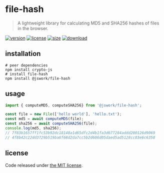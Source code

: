 # file-hash
> A lightweight library for calculating MD5 and SHA256 hashes of files in the browser.

[![version][version-image]][version-url]
[![license][license-image]][license-url]
[![size][size-image]][size-url]
[![download][download-image]][download-url]

## installation

```shell
# peer dependencies
npm install crypto-js
# install file-hash
npm install @jswork/file-hash
```

## usage

```js
import { computeMD5, computeSHA256} from '@jswork/file-hash';

const file = new File(['hello world'], 'hello.txt');
const md5 = await computeMD5(file);
const sha256 = await computeSHA256(file);
console.log(md5, sha256); 
// 7f83b1657ff1fc53b92dc18148a1d65dfc2d4b1fa3d677284addd200126d9069 
// 4f8b42c22dd3729b519ba6f68d2da7cc5b2d606d05daed5ad5128cc03e6c6358
```

## license

Code released under [the MIT license](https://github.com/afeiship/file-hash/blob/master/LICENSE.txt).

[version-image]: https://img.shields.io/npm/v/@jswork/file-hash
[version-url]: https://npmjs.org/package/@jswork/file-hash
[license-image]: https://img.shields.io/npm/l/@jswork/file-hash
[license-url]: https://github.com/afeiship/file-hash/blob/master/LICENSE.txt
[size-image]: https://img.shields.io/bundlephobia/minzip/@jswork/file-hash
[size-url]: https://github.com/afeiship/file-hash/blob/master/dist/file-hash.min.js
[download-image]: https://img.shields.io/npm/dm/@jswork/file-hash
[download-url]: https://www.npmjs.com/package/@jswork/file-hash
